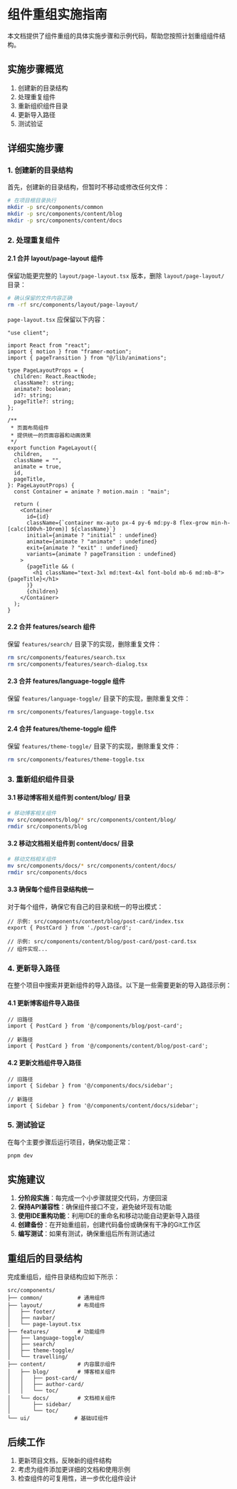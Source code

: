 # 组件重组实施指南

本文档提供了组件重组的具体实施步骤和示例代码，帮助您按照计划重组组件结构。

## 实施步骤概览

1. 创建新的目录结构
2. 处理重复组件
3. 重新组织组件目录
4. 更新导入路径
5. 测试验证

## 详细实施步骤

### 1. 创建新的目录结构

首先，创建新的目录结构，但暂时不移动或修改任何文件：

```bash
# 在项目根目录执行
mkdir -p src/components/common
mkdir -p src/components/content/blog
mkdir -p src/components/content/docs
```

### 2. 处理重复组件

#### 2.1 合并 layout/page-layout 组件

保留功能更完整的 `layout/page-layout.tsx` 版本，删除 `layout/page-layout/` 目录：

```bash
# 确认保留的文件内容正确
rm -rf src/components/layout/page-layout/
```

`page-layout.tsx` 应保留以下内容：

```tsx
"use client";

import React from "react";
import { motion } from "framer-motion";
import { pageTransition } from "@/lib/animations";

type PageLayoutProps = {
  children: React.ReactNode;
  className?: string;
  animate?: boolean;
  id?: string;
  pageTitle?: string;
};

/**
 * 页面布局组件
 * 提供统一的页面容器和动画效果
 */
export function PageLayout({
  children,
  className = "",
  animate = true,
  id,
  pageTitle,
}: PageLayoutProps) {
  const Container = animate ? motion.main : "main";
  
  return (
    <Container
      id={id}
      className={`container mx-auto px-4 py-6 md:py-8 flex-grow min-h-[calc(100vh-10rem)] ${className}`}
      initial={animate ? "initial" : undefined}
      animate={animate ? "animate" : undefined}
      exit={animate ? "exit" : undefined}
      variants={animate ? pageTransition : undefined}
    >
      {pageTitle && (
        <h1 className="text-3xl md:text-4xl font-bold mb-6 md:mb-8">{pageTitle}</h1>
      )}
      {children}
    </Container>
  );
}
```

#### 2.2 合并 features/search 组件

保留 `features/search/` 目录下的实现，删除重复文件：

```bash
rm src/components/features/search.tsx
rm src/components/features/search-dialog.tsx
```

#### 2.3 合并 features/language-toggle 组件

保留 `features/language-toggle/` 目录下的实现，删除重复文件：

```bash
rm src/components/features/language-toggle.tsx
```

#### 2.4 合并 features/theme-toggle 组件

保留 `features/theme-toggle/` 目录下的实现，删除重复文件：

```bash
rm src/components/features/theme-toggle.tsx
```

### 3. 重新组织组件目录

#### 3.1 移动博客相关组件到 content/blog/ 目录

```bash
# 移动博客相关组件
mv src/components/blog/* src/components/content/blog/
rmdir src/components/blog
```

#### 3.2 移动文档相关组件到 content/docs/ 目录

```bash
# 移动文档相关组件
mv src/components/docs/* src/components/content/docs/
rmdir src/components/docs
```

#### 3.3 确保每个组件目录结构统一

对于每个组件，确保它有自己的目录和统一的导出模式：

```tsx
// 示例: src/components/content/blog/post-card/index.tsx
export { PostCard } from './post-card';

// 示例: src/components/content/blog/post-card/post-card.tsx
// 组件实现...
```

### 4. 更新导入路径

在整个项目中搜索并更新组件的导入路径。以下是一些需要更新的导入路径示例：

#### 4.1 更新博客组件导入路径

```tsx
// 旧路径
import { PostCard } from '@/components/blog/post-card';

// 新路径
import { PostCard } from '@/components/content/blog/post-card';
```

#### 4.2 更新文档组件导入路径

```tsx
// 旧路径
import { Sidebar } from '@/components/docs/sidebar';

// 新路径
import { Sidebar } from '@/components/content/docs/sidebar';
```

### 5. 测试验证

在每个主要步骤后运行项目，确保功能正常：

```bash
pnpm dev
```

## 实施建议

1. **分阶段实施**：每完成一个小步骤就提交代码，方便回滚
2. **保持API兼容性**：确保组件接口不变，避免破坏现有功能
3. **使用IDE重构功能**：利用IDE的重命名和移动功能自动更新导入路径
4. **创建备份**：在开始重组前，创建代码备份或确保有干净的Git工作区
5. **编写测试**：如果有测试，确保重组后所有测试通过

## 重组后的目录结构

完成重组后，组件目录结构应如下所示：

```
src/components/
├── common/           # 通用组件
├── layout/           # 布局组件
│   ├── footer/
│   ├── navbar/
│   └── page-layout.tsx
├── features/         # 功能组件
│   ├── language-toggle/
│   ├── search/
│   ├── theme-toggle/
│   └── travelling/
├── content/          # 内容展示组件
│   ├── blog/         # 博客相关组件
│   │   ├── post-card/
│   │   ├── author-card/
│   │   └── toc/
│   └── docs/         # 文档相关组件
│       ├── sidebar/
│       └── toc/
└── ui/              # 基础UI组件
```

## 后续工作

1. 更新项目文档，反映新的组件结构
2. 考虑为组件添加更详细的文档和使用示例
3. 检查组件的可复用性，进一步优化组件设计